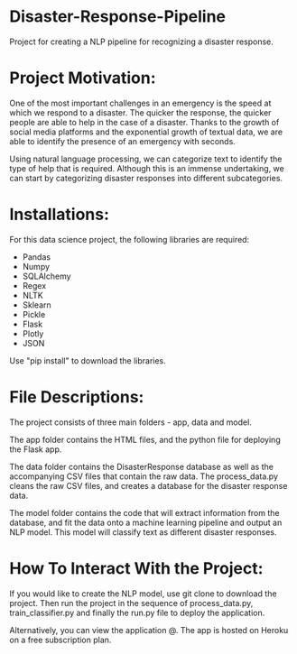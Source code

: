 # Disaster-Response-Pipeline
Project for creating a NLP pipeline for recognizing a disaster response.

# Project Motivation:
One of the most important challenges in an emergency is the speed at which we respond to a disaster. The quicker the response, the quicker people are able to help in the case of a disaster. Thanks to the growth of social media platforms and the exponential growth of textual data, we are able to identify the presence of an emergency with seconds.

Using natural language processing, we can categorize text to identify the type of help that is required. Although this is an immense undertaking, we can start by categorizing disaster responses into different subcategories.

# Installations:
For this data science project, the following libraries are required:
-  Pandas
- Numpy
- SQLAlchemy
- Regex
- NLTK
- Sklearn
- Pickle
- Flask
- Plotly
- JSON

Use "pip install" to download the libraries.

# File Descriptions:
The project consists of three main folders - app, data and model.

The app folder contains the HTML files, and the python file for deploying the Flask app.

The data folder contains the DisasterResponse database as well as the accompanying CSV files that contain the raw data. The process_data.py cleans the raw CSV files, and creates a database for the disaster response data.

The model folder contains the code that will extract information from the database, and fit the data onto a machine learning pipeline and output an NLP model. This model will classify text as different disaster responses.

# How To Interact With the Project:
If you would like to create the NLP model, use git clone to download the project. Then run the project in the sequence of process_data.py, train_classifier.py and finally the run.py file to deploy the application.

Alternatively, you can view the application @. The app is hosted on Heroku on a free subscription plan.
